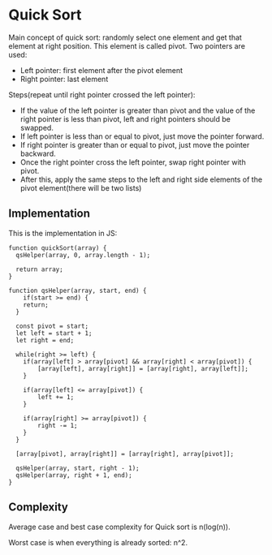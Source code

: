 # Quick Sort

Main concept of quick sort: randomly select one element and get that element at right position.
This element is called pivot. Two pointers are used:
- Left pointer: first element after the pivot element
- Right pointer: last element

Steps(repeat until right pointer crossed the left pointer):
- If the value of the left pointer is greater than pivot and the value of the right pointer
is less than pivot, left and right pointers should be swapped.
- If left pointer is less than or equal to pivot, just move the pointer forward.
- If right pointer is greater than or equal to pivot, just move the pointer backward.
- Once the right pointer cross the left pointer, swap right pointer with pivot.
- After this, apply the same steps to the left and right side elements of the pivot element(there will
be two lists)

## Implementation

This is the implementation in JS:

```
function quickSort(array) {
  qsHelper(array, 0, array.length - 1);
  
  return array;
}

function qsHelper(array, start, end) {
	if(start >= end) {
  	return;
  }
  
  const pivot = start;
  let left = start + 1;
  let right = end;
  
  while(right >= left) {
  	if(array[left] > array[pivot] && array[right] < array[pivot]) {
    	[array[left], array[right]] = [array[right], array[left]];
    }
    
    if(array[left] <= array[pivot]) {
    	left += 1;
    }
    
    if(array[right] >= array[pivot]) {
    	right -= 1;
    }
  }
  
  [array[pivot], array[right]] = [array[right], array[pivot]];
  
  qsHelper(array, start, right - 1);
  qsHelper(array, right + 1, end);
}
```

## Complexity

Average case and best case complexity for Quick sort is n(log(n)).

Worst case is when everything is already sorted: n^2.
